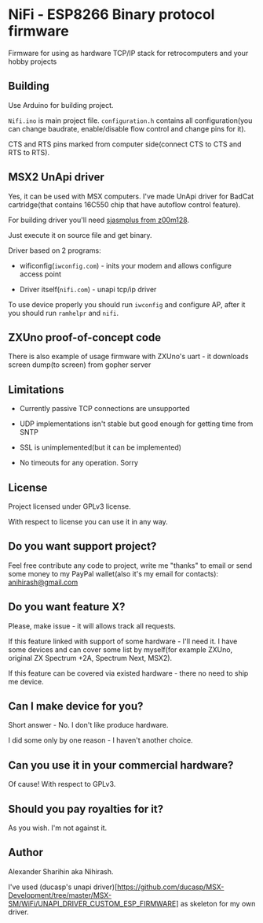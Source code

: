 # NiFi - ESP8266 Binary protocol firmware

Firmware for using as hardware TCP/IP stack for retrocomputers and your hobby projects

## Building

Use Arduino for building project. 

`Nifi.ino` is main project file. `configuration.h` contains all configuration(you can change baudrate, enable/disable flow control and change pins for it).

CTS and RTS pins marked from computer side(connect CTS to CTS and RTS to RTS). 

## MSX2 UnApi driver

Yes, it can be used with MSX computers. I've made UnApi driver for BadCat cartridge(that contains 16C550 chip that have autoflow control feature). 

For building driver you'll need [sjasmplus from z00m128](https://github.com/z00m128/sjasmplus). 

Just execute it on source file and get binary.

Driver based on 2 programs:
 
 * wificonfig(`iwconfig.com`) - inits your modem and allows configure access point

 * Driver itself(`nifi.com`) - unapi tcp/ip driver

To use device properly you should run `iwconfig` and configure AP, after it you should run `ramhelpr` and `nifi`.

## ZXUno proof-of-concept code

There is also example of usage firmware with ZXUno's uart - it downloads screen dump(to screen) from gopher server

## Limitations

 * Currently passive TCP connections are unsupported

 * UDP implementations isn't stable but good enough for getting time from SNTP

 * SSL is unimplemented(but it can be implemented)

 * No timeouts for any operation. Sorry

## License

Project licensed under GPLv3 license. 

With respect to license you can use it in any way.

## Do you want support project?

Feel free contribute any code to project, write me "thanks" to email or send some money to my PayPal wallet(also it's my email for contacts): anihirash@gmail.com

## Do you want feature X?

Please, make issue - it will allows track all requests. 

If this feature linked with support of some hardware - I'll need it. I have some devices and can cover some list by myself(for example ZXUno, original ZX Spectrum +2A, Spectrum Next, MSX2).

If this feature can be covered via existed hardware - there no need to ship me device.

## Can I make device for you?

Short answer - No. I don't like produce hardware. 

I did some only by one reason - I haven't another choice. 

## Can you use it in your commercial hardware?

Of cause! With respect to GPLv3.

## Should you pay royalties for it?

As you wish. I'm not against it. 

## Author

Alexander Sharihin aka Nihirash.

I've used (ducasp's unapi driver)[https://github.com/ducasp/MSX-Development/tree/master/MSX-SM/WiFi/UNAPI_DRIVER_CUSTOM_ESP_FIRMWARE] as skeleton for my own driver. 
